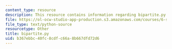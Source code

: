 ```yaml
---
content_type: resource
description: This resource contains information regarding bipartite.py.
file: https://ol-ocw-studio-app-production.s3.amazonaws.com/courses/6-s095-programming-for-the-puzzled-january-iap-2018/b367ebbc40fc8cdfc66a8b667dfd72d6_bipartite.py
file_type: text/python-source
resourcetype: Other
title: bipartite.py
uid: b367ebbc-40fc-8cdf-c66a-8b667dfd72d6
---
```


